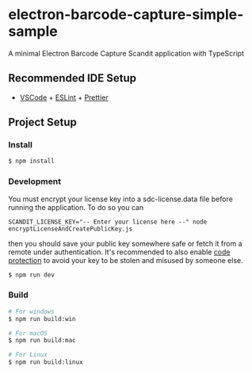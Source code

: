 # electron-barcode-capture-simple-sample

A minimal Electron Barcode Capture Scandit application with TypeScript

## Recommended IDE Setup

- [VSCode](https://code.visualstudio.com/) + [ESLint](https://marketplace.visualstudio.com/items?itemName=dbaeumer.vscode-eslint) + [Prettier](https://marketplace.visualstudio.com/items?itemName=esbenp.prettier-vscode)

## Project Setup

### Install

```bash
$ npm install
```

### Development

You must encrypt your license key into a sdc-license.data file before running the application.
To do so you can

```
SCANDIT_LICENSE_KEY="-- Enter your license here --" node encryptLicenseAndCreatePublicKey.js
```

then you should save your public key somewhere safe or fetch it from a remote under authentication.
It's recommended to also enable [code protection](https://electron-vite.org/guide/source-code-protection) to avoid your key to be stolen and misused by someone else.


```bash
$ npm run dev
```

### Build

```bash
# For windows
$ npm run build:win

# For macOS
$ npm run build:mac

# For Linux
$ npm run build:linux
```
